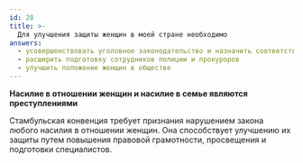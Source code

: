 ```yaml
---
id: 28
title: >-
  Для улучшения защиты женщин в моей стране необходимо
answers:
  - усовершенствовать уголовное законодательство и назначить соответствующее наказание
  - расширить подготовку сотрудников полиции и прокуроров
  - улучшить положение женщин в обществе
---
```

**Насилие в отношении женщин и насилие в семье являются преступлениями**

Стамбульская конвенция требует признания нарушением закона любого насилия в
отношении женщин.  Она способствует улучшению их защиты путем повышения
правовой грамотности, просвещения и подготовки специалистов.
